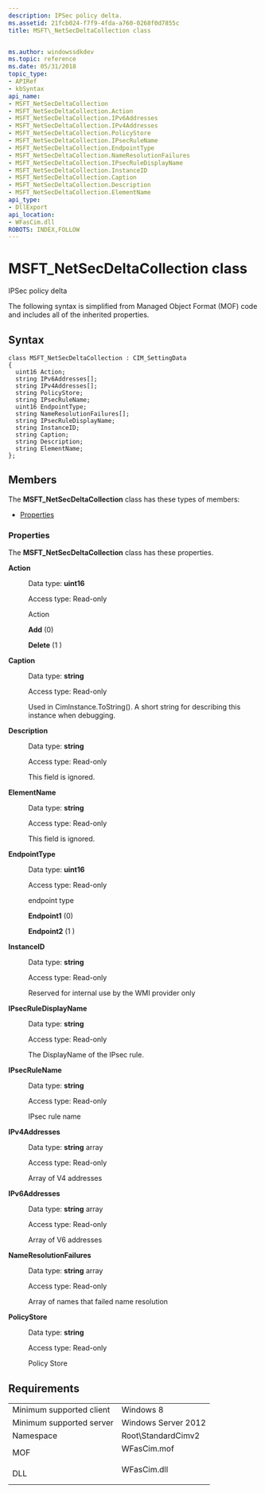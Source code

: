 ```yaml
---
description: IPSec policy delta.
ms.assetid: 21fcb024-f7f9-4fda-a760-0268f0d7855c
title: MSFT\_NetSecDeltaCollection class


ms.author: windowssdkdev
ms.topic: reference
ms.date: 05/31/2018
topic_type: 
- APIRef
- kbSyntax
api_name: 
- MSFT_NetSecDeltaCollection
- MSFT_NetSecDeltaCollection.Action
- MSFT_NetSecDeltaCollection.IPv6Addresses
- MSFT_NetSecDeltaCollection.IPv4Addresses
- MSFT_NetSecDeltaCollection.PolicyStore
- MSFT_NetSecDeltaCollection.IPsecRuleName
- MSFT_NetSecDeltaCollection.EndpointType
- MSFT_NetSecDeltaCollection.NameResolutionFailures
- MSFT_NetSecDeltaCollection.IPsecRuleDisplayName
- MSFT_NetSecDeltaCollection.InstanceID
- MSFT_NetSecDeltaCollection.Caption
- MSFT_NetSecDeltaCollection.Description
- MSFT_NetSecDeltaCollection.ElementName
api_type: 
- DllExport
api_location: 
- WFasCim.dll
ROBOTS: INDEX,FOLLOW
---
```


# MSFT\_NetSecDeltaCollection class

IPSec policy delta

The following syntax is simplified from Managed Object Format (MOF) code and includes all of the inherited properties.

## Syntax

``` syntax
class MSFT_NetSecDeltaCollection : CIM_SettingData
{
  uint16 Action;
  string IPv6Addresses[];
  string IPv4Addresses[];
  string PolicyStore;
  string IPsecRuleName;
  uint16 EndpointType;
  string NameResolutionFailures[];
  string IPsecRuleDisplayName;
  string InstanceID;
  string Caption;
  string Description;
  string ElementName;
};
```

## Members

The **MSFT\_NetSecDeltaCollection** class has these types of members:

-   [Properties](#properties)

### Properties

The **MSFT\_NetSecDeltaCollection** class has these properties.

<dl> <dt>

**Action**
</dt> <dd> <dl> <dt>

Data type: **uint16**
</dt> <dt>

Access type: Read-only
</dt> </dl>

Action

<dl> <dt>

<span id="Add"></span><span id="add"></span><span id="ADD"></span>**Add** (0)
</dt> <dt>

<span id="Delete_"></span><span id="delete_"></span><span id="DELETE_"></span>**Delete** (1 )
</dt> </dl>

</dd> <dt>

**Caption**
</dt> <dd> <dl> <dt>

Data type: **string**
</dt> <dt>

Access type: Read-only
</dt> </dl>

Used in CimInstance.ToString(). A short string for describing this instance when debugging.

</dd> <dt>

**Description**
</dt> <dd> <dl> <dt>

Data type: **string**
</dt> <dt>

Access type: Read-only
</dt> </dl>

This field is ignored.

</dd> <dt>

**ElementName**
</dt> <dd> <dl> <dt>

Data type: **string**
</dt> <dt>

Access type: Read-only
</dt> </dl>

This field is ignored.

</dd> <dt>

**EndpointType**
</dt> <dd> <dl> <dt>

Data type: **uint16**
</dt> <dt>

Access type: Read-only
</dt> </dl>

endpoint type

<dl> <dt>

<span id="Endpoint1"></span><span id="endpoint1"></span><span id="ENDPOINT1"></span>**Endpoint1** (0)
</dt> <dt>

<span id="Endpoint2_"></span><span id="endpoint2_"></span><span id="ENDPOINT2_"></span>**Endpoint2** (1 )
</dt> </dl>

</dd> <dt>

**InstanceID**
</dt> <dd> <dl> <dt>

Data type: **string**
</dt> <dt>

Access type: Read-only
</dt> </dl>

Reserved for internal use by the WMI provider only

</dd> <dt>

**IPsecRuleDisplayName**
</dt> <dd> <dl> <dt>

Data type: **string**
</dt> <dt>

Access type: Read-only
</dt> </dl>

The DisplayName of the IPsec rule.

</dd> <dt>

**IPsecRuleName**
</dt> <dd> <dl> <dt>

Data type: **string**
</dt> <dt>

Access type: Read-only
</dt> </dl>

IPsec rule name

</dd> <dt>

**IPv4Addresses**
</dt> <dd> <dl> <dt>

Data type: **string** array
</dt> <dt>

Access type: Read-only
</dt> </dl>

Array of V4 addresses

</dd> <dt>

**IPv6Addresses**
</dt> <dd> <dl> <dt>

Data type: **string** array
</dt> <dt>

Access type: Read-only
</dt> </dl>

Array of V6 addresses

</dd> <dt>

**NameResolutionFailures**
</dt> <dd> <dl> <dt>

Data type: **string** array
</dt> <dt>

Access type: Read-only
</dt> </dl>

Array of names that failed name resolution

</dd> <dt>

**PolicyStore**
</dt> <dd> <dl> <dt>

Data type: **string**
</dt> <dt>

Access type: Read-only
</dt> </dl>

Policy Store

</dd> </dl>

## Requirements



|                                     |                                                                                        |
|-------------------------------------|----------------------------------------------------------------------------------------|
| Minimum supported client<br/> | Windows 8<br/>                                                                   |
| Minimum supported server<br/> | Windows Server 2012<br/>                                                         |
| Namespace<br/>                | Root\\StandardCimv2<br/>                                                         |
| MOF<br/>                      | <dl> <dt>WFasCim.mof</dt> </dl> |
| DLL<br/>                      | <dl> <dt>WFasCim.dll</dt> </dl> |



 

 




